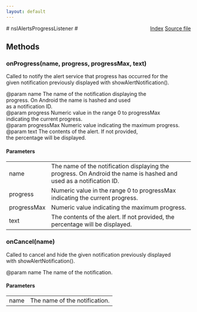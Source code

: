 ```yaml
---
layout: default
---
```

<div class='links' style='float:right'><a href="../index.html">Index</a>
<a href="http://dxr.mozilla.org/mozilla-central/source/toolkit/components/alerts/nsIAlertsService.idl">Source file</a>
</div>
# nsIAlertsProgressListener #

## Methods ##

### onProgress(name, progress, progressMax, text) ###
  
Called to notify the alert service that progress has occurred for the  
given notification previously displayed with showAlertNotification().  
  
@param name         The name of the notification displaying the  
                    progress. On Android the name is hashed and used  
                    as a notification ID.  
@param progress     Numeric value in the range 0 to progressMax  
                    indicating the current progress.  
@param progressMax  Numeric value indicating the maximum progress.  
@param text         The contents of the alert. If not provided,  
                    the percentage will be displayed.  
  

#### Parameters ####

<table>

<tr>
<td>name</td>
<td>The name of the notification displaying the  
                    progress. On Android the name is hashed and used  
                    as a notification ID.  
</td>
</tr>

<tr>
<td>progress</td>
<td>Numeric value in the range 0 to progressMax  
                    indicating the current progress.  
</td>
</tr>

<tr>
<td>progressMax</td>
<td>Numeric value indicating the maximum progress.  
</td>
</tr>

<tr>
<td>text</td>
<td>The contents of the alert. If not provided,  
                    the percentage will be displayed.  
</td>
</tr>

</table>

### onCancel(name) ###
  
Called to cancel and hide the given notification previously displayed  
with showAlertNotification().  
  
@param name         The name of the notification.  
  

#### Parameters ####

<table>

<tr>
<td>name</td>
<td>The name of the notification.  
</td>
</tr>

</table>
